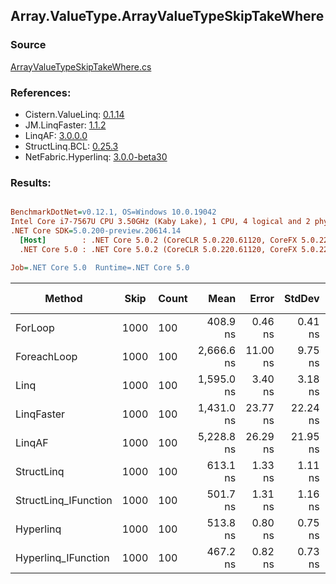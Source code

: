 ﻿## Array.ValueType.ArrayValueTypeSkipTakeWhere

### Source
[ArrayValueTypeSkipTakeWhere.cs](../LinqBenchmarks/Array/ValueType/ArrayValueTypeSkipTakeWhere.cs)

### References:
- Cistern.ValueLinq: [0.1.14](https://www.nuget.org/packages/Cistern.ValueLinq/0.1.14)
- JM.LinqFaster: [1.1.2](https://www.nuget.org/packages/JM.LinqFaster/1.1.2)
- LinqAF: [3.0.0.0](https://www.nuget.org/packages/LinqAF/3.0.0.0)
- StructLinq.BCL: [0.25.3](https://www.nuget.org/packages/StructLinq.BCL/0.25.3)
- NetFabric.Hyperlinq: [3.0.0-beta30](https://www.nuget.org/packages/NetFabric.Hyperlinq/3.0.0-beta30)

### Results:
``` ini

BenchmarkDotNet=v0.12.1, OS=Windows 10.0.19042
Intel Core i7-7567U CPU 3.50GHz (Kaby Lake), 1 CPU, 4 logical and 2 physical cores
.NET Core SDK=5.0.200-preview.20614.14
  [Host]        : .NET Core 5.0.2 (CoreCLR 5.0.220.61120, CoreFX 5.0.220.61120), X64 RyuJIT
  .NET Core 5.0 : .NET Core 5.0.2 (CoreCLR 5.0.220.61120, CoreFX 5.0.220.61120), X64 RyuJIT

Job=.NET Core 5.0  Runtime=.NET Core 5.0  

```
|               Method | Skip | Count |       Mean |    Error |   StdDev | Ratio | RatioSD |  Gen 0 | Gen 1 | Gen 2 | Allocated |
|--------------------- |----- |------ |-----------:|---------:|---------:|------:|--------:|-------:|------:|------:|----------:|
|              ForLoop | 1000 |   100 |   408.9 ns |  0.46 ns |  0.41 ns |  1.00 |    0.00 |      - |     - |     - |         - |
|          ForeachLoop | 1000 |   100 | 2,666.6 ns | 11.00 ns |  9.75 ns |  6.52 |    0.02 | 0.0153 |     - |     - |      32 B |
|                 Linq | 1000 |   100 | 1,595.0 ns |  3.40 ns |  3.18 ns |  3.90 |    0.01 | 0.1183 |     - |     - |     248 B |
|           LinqFaster | 1000 |   100 | 1,431.0 ns | 23.77 ns | 22.24 ns |  3.49 |    0.05 | 6.7329 |     - |     - |   14096 B |
|               LinqAF | 1000 |   100 | 5,228.8 ns | 26.29 ns | 21.95 ns | 12.79 |    0.05 |      - |     - |     - |         - |
|           StructLinq | 1000 |   100 |   613.1 ns |  1.33 ns |  1.11 ns |  1.50 |    0.00 | 0.0458 |     - |     - |      96 B |
| StructLinq_IFunction | 1000 |   100 |   501.7 ns |  1.31 ns |  1.16 ns |  1.23 |    0.00 |      - |     - |     - |         - |
|            Hyperlinq | 1000 |   100 |   513.8 ns |  0.80 ns |  0.75 ns |  1.26 |    0.00 |      - |     - |     - |         - |
|  Hyperlinq_IFunction | 1000 |   100 |   467.2 ns |  0.82 ns |  0.73 ns |  1.14 |    0.00 |      - |     - |     - |         - |
